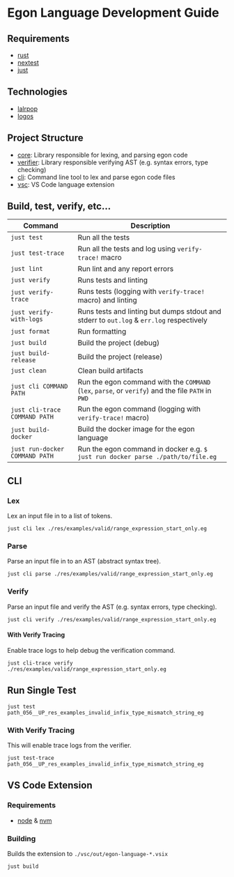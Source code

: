 # Egon Language Development Guide

## Requirements

- [rust](https://www.rust-lang.org/)
- [nextest](https://nexte.st/)
- [just](https://just.systems/)

## Technologies

- [lalrpop](https://lalrpop.github.io/lalrpop/)
- [logos](https://docs.rs/logos/latest/logos/)

## Project Structure

- [core](./egonlang-core/): Library responsible for lexing, and parsing egon code
- [verifier](./egonlang-verifier/): Library responsible verifying AST (e.g. syntax errors, type checking)
- [cli](./egonlang-cli/): Command line tool to lex and parse egon code files 
- [vsc](./vsc/): VS Code language extension

## Build, test, verify, etc...

| Command                        | Description                                                                                        |
| ------------------------------ | -------------------------------------------------------------------------------------------------- |
| `just test`                    | Run all the tests                                                                                  |
| `just test-trace`              | Run all the tests and log using `verify-trace!` macro                                              |
| `just lint`                    | Run lint and any report errors                                                                     |
| `just verify`                  | Runs tests and linting                                                                             |
| `just verify-trace`            | Runs tests (logging with `verify-trace!` macro) and linting                                        |
| `just verify-with-logs`        | Runs tests and linting but dumps stdout and stderr to `out.log` & `err.log` respectively           |
| `just format`                  | Run formatting                                                                                     |
| `just build`                   | Build the project (debug)                                                                          |
| `just build-release`           | Build the project (release)                                                                        |
| `just clean`                   | Clean build artifacts                                                                              |
| `just cli COMMAND PATH`        | Run the egon command with the `COMMAND` (`lex`, `parse`, or `verify`) and the file `PATH` in `PWD` |
| `just cli-trace COMMAND PATH`  | Run the egon command (logging with `verify-trace!` macro)                                          |
| `just build-docker`            | Build the docker image for the egon language                                                       |
| `just run-docker COMMAND PATH` | Run the egon command in docker e.g. `$ just run docker parse ./path/to/file.eg`                    |

## CLI

### Lex

Lex an input file in to a list of tokens.

```shell
just cli lex ./res/examples/valid/range_expression_start_only.eg 
```

### Parse

Parse an input file in to an AST (abstract syntax tree).

```shell
just cli parse ./res/examples/valid/range_expression_start_only.eg 
```

### Verify

Parse an input file and verify the AST (e.g. syntax errors, type checking).

```shell
just cli verify ./res/examples/valid/range_expression_start_only.eg 
```

#### With Verify Tracing

Enable trace logs to help debug the verification command.

```shell
just cli-trace verify ./res/examples/valid/range_expression_start_only.eg 
```

## Run Single Test

```shell
just test path_056__UP_res_examples_invalid_infix_type_mismatch_string_eg
```

### With Verify Tracing

This will enable trace logs from the verifier.

```shell
just test-trace path_056__UP_res_examples_invalid_infix_type_mismatch_string_eg
```

## VS Code Extension

### Requirements

- [node](https://nodejs.org/) & [nvm](https://github.com/nvm-sh/nvm)

### Building

Builds the extension to `./vsc/out/egon-language-*.vsix`

```shell 
just build
```